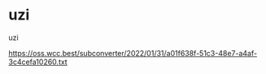 # uzi
uzi

https://oss.wcc.best/subconverter/2022/01/31/a01f638f-51c3-48e7-a4af-3c4cefa10260.txt


#
